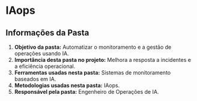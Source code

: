 # IAops
## Informações da Pasta
1. **Objetivo da pasta:** Automatizar o monitoramento e a gestão de operações usando IA.
2. **Importância desta pasta no projeto:** Melhora a resposta a incidentes e a eficiência operacional.
3. **Ferramentas usadas nesta pasta:** Sistemas de monitoramento baseados em IA.
4. **Metodologias usadas nesta pasta:** IAops.
5. **Responsável pela pasta:** Engenheiro de Operações de IA.

